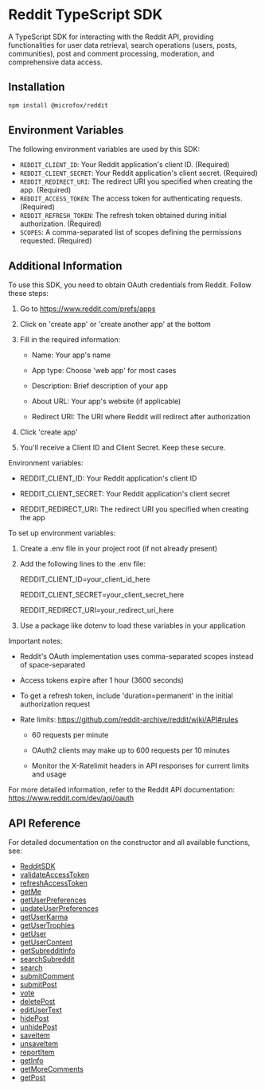 # Reddit TypeScript SDK

A TypeScript SDK for interacting with the Reddit API, providing functionalities for user data retrieval, search operations (users, posts, communities), post and comment processing, moderation, and comprehensive data access.

## Installation

```bash
npm install @microfox/reddit
```

## Environment Variables

The following environment variables are used by this SDK:

- `REDDIT_CLIENT_ID`: Your Reddit application's client ID. (Required)
- `REDDIT_CLIENT_SECRET`: Your Reddit application's client secret. (Required)
- `REDDIT_REDIRECT_URI`: The redirect URI you specified when creating the app. (Required)
- `REDDIT_ACCESS_TOKEN`: The access token for authenticating requests. (Required)
- `REDDIT_REFRESH_TOKEN`: The refresh token obtained during initial authorization. (Required)
- `SCOPES`: A comma-separated list of scopes defining the permissions requested. (Required)

## Additional Information

To use this SDK, you need to obtain OAuth credentials from Reddit. Follow these steps:

1. Go to https://www.reddit.com/prefs/apps

2. Click on 'create app' or 'create another app' at the bottom

3. Fill in the required information:

   - Name: Your app's name

   - App type: Choose 'web app' for most cases

   - Description: Brief description of your app

   - About URL: Your app's website (if applicable)

   - Redirect URI: The URI where Reddit will redirect after authorization

4. Click 'create app'

5. You'll receive a Client ID and Client Secret. Keep these secure.



Environment variables:

- REDDIT_CLIENT_ID: Your Reddit application's client ID

- REDDIT_CLIENT_SECRET: Your Reddit application's client secret

- REDDIT_REDIRECT_URI: The redirect URI you specified when creating the app



To set up environment variables:

1. Create a .env file in your project root (if not already present)

2. Add the following lines to the .env file:

   REDDIT_CLIENT_ID=your_client_id_here

   REDDIT_CLIENT_SECRET=your_client_secret_here

   REDDIT_REDIRECT_URI=your_redirect_uri_here

3. Use a package like dotenv to load these variables in your application



Important notes:

- Reddit's OAuth implementation uses comma-separated scopes instead of space-separated

- Access tokens expire after 1 hour (3600 seconds)

- To get a refresh token, include 'duration=permanent' in the initial authorization request

- Rate limits: https://github.com/reddit-archive/reddit/wiki/API#rules

  - 60 requests per minute

  - OAuth2 clients may make up to 600 requests per 10 minutes

  - Monitor the X-Ratelimit headers in API responses for current limits and usage



For more detailed information, refer to the Reddit API documentation: https://www.reddit.com/dev/api/oauth

## API Reference

For detailed documentation on the constructor and all available functions, see:

- [RedditSDK](./docs/RedditSDK.md)
- [validateAccessToken](./docs/validateAccessToken.md)
- [refreshAccessToken](./docs/refreshAccessToken.md)
- [getMe](./docs/getMe.md)
- [getUserPreferences](./docs/getUserPreferences.md)
- [updateUserPreferences](./docs/updateUserPreferences.md)
- [getUserKarma](./docs/getUserKarma.md)
- [getUserTrophies](./docs/getUserTrophies.md)
- [getUser](./docs/getUser.md)
- [getUserContent](./docs/getUserContent.md)
- [getSubredditInfo](./docs/getSubredditInfo.md)
- [searchSubreddit](./docs/searchSubreddit.md)
- [search](./docs/search.md)
- [submitComment](./docs/submitComment.md)
- [submitPost](./docs/submitPost.md)
- [vote](./docs/vote.md)
- [deletePost](./docs/deletePost.md)
- [editUserText](./docs/editUserText.md)
- [hidePost](./docs/hidePost.md)
- [unhidePost](./docs/unhidePost.md)
- [saveItem](./docs/saveItem.md)
- [unsaveItem](./docs/unsaveItem.md)
- [reportItem](./docs/reportItem.md)
- [getInfo](./docs/getInfo.md)
- [getMoreComments](./docs/getMoreComments.md)
- [getPost](./docs/getPost.md)
